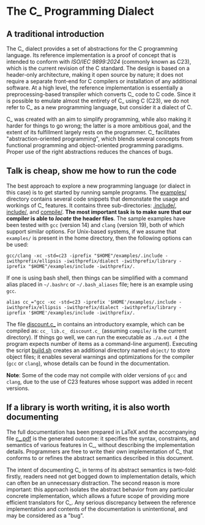 # The C_ Programming Dialect

## A traditional introduction

The C_ dialect provides a set of abstractions for the C programming language. Its reference implementation is a proof of concept that is intended to conform with *ISO/IEC 9899:2024* (commonly known as C23), which is the current revision of the C standard. The design is based on a header-only architecture, making it open source by nature; it does not require a separate front-end for C compilers or installation of any additional software. At a high level, the reference implementation is essentially a preprocessing-based transpiler which converts C_ code to C code. Since it is possible to emulate almost the entirety of C_ using C (C23), we do not refer to C_ as a new programming language, but consider it a dialect of C.

C_ was created with an aim to simplify programming, while also making it harder for things to go wrong; the latter is a more ambitious goal, and the extent of its fulfillment largely rests on the programmer. C_ facilitates "abstraction-oriented programming", which blends several concepts from functional programming and object-oriented programming paradigms. Proper use of the right abstractions reduces the chances of bugs.

## Talk is cheap, show me how to run the code

The best approach to explore a new programming language (or dialect in this case) is to get started by running sample programs. The [examples/](https://github.com/cHaR-shinigami/c_/tree/main/examples) directory contains several code snippets that demonstate the usage and workings of C_ features. It contains three sub-directories: [.include/](https://github.com/cHaR-shinigami/c_/tree/main/examples/.include), [include/](https://github.com/cHaR-shinigami/c_/tree/main/examples/.include), and [compile/](https://github.com/cHaR-shinigami/c_/tree/main/examples/.include). **The most important task is to make sure that our compiler is able to *locate* the header files**. The sample examples have been tested with `gcc` (version 14) and `clang` (version 19), both of which support similar options. For Unix-based systems, if we assume that `examples/` is present in the home directory, then the following options can be used:

`gcc/clang -xc -std=c23 -iprefix "$HOME"/examples/.include -iwithprefix/ellipsis -iwithprefix/dialect -iwithprefix/library -iprefix "$HOME"/examples/include -iwithprefix/.`

If one is using bash shell, then things can be simplified with a command alias placed in `~/.bashrc` or `~/.bash_aliases` file; here is an example using `gcc`.

`alias cc_="gcc -xc -std=c23 -iprefix '$HOME'/examples/.include -iwithprefix/ellipsis -iwithprefix/dialect -iwithprefix/library -iprefix '$HOME'/examples/include -iwithprefix/.`

The file [discount.c_](https://github.com/cHaR-shinigami/c_/blob/main/examples/compile/discount.c_) in contains an introductory example, which can be compiled as: `cc_ lib.c_ discount.c_` (assuming `compile/` is the current directory). If things go well, we can run the executable as `./a.out 4` (the program expects number of items as a command-line argument). Executing the script [build.sh](https://github.com/cHaR-shinigami/c_/blob/main/examples/build.sh) creates an additional directory named `object/` to store object files; it enables several warnings and optimizations for the compiler (`gcc` or `clang`), whose details can be found in the documentation.

**Note**: Some of the code may not compile with older versions of `gcc` and `clang`, due to the use of C23 features whose support was added in recent versions.

## If a library is worth writing, it is also worth documenting

The full documentation has been prepared in LaTeX and the accompanying file [c_.pdf](https://github.com/cHaR-shinigami/c_/blob/main/c_.pdf) is the generated outcome: it specifies the syntax, constraints, and semantics of various features in C_, without describing the implementation details. Programmers are free to write their own implementation of C_ that conforms to or refines the abstract semantics described in this document.

The intent of documenting C_ in terms of its abstract semantics is two-fold: firstly, readers need not get bogged down to implementation details, which can often be an unnecessary distraction. The second reason is more important: this approach isolates the abstract behavior from any particular concrete implementation, which allows a future scope of providing more efficient translators for C_. Any serious discrepancy between the reference implementation and contents of the documentation is unintentional, and may be considered as a "bug".
